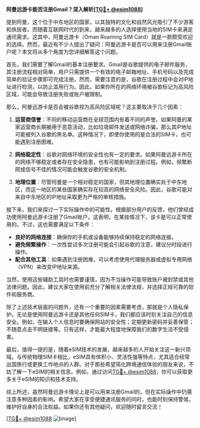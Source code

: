 **阿曼远游卡能否注册Gmail？深入解析[[TG💪+ @esim1088](https://t.me/s/esim1088)]**

提到阿曼，这个位于中东地区的国家，以其独特的文化和自然风光吸引了不少游客和旅居者。而随着互联网时代的到来，越来越多的人选择使用当地的SIM卡来满足通讯需求。这其中，阿曼远游卡（Oman Roaming SIM Card）就是一款颇受欢迎的选择。然而，最近有不少人提出了疑问：阿曼远游卡是否可以用来注册Gmail账户呢？本文将从多个角度为您详细解答这个问题。

首先，我们需要了解Gmail的基本注册要求。Gmail是谷歌提供的电子邮件服务，其注册流程相对简单，用户只需提供一个有效的电子邮箱地址、手机号码以及完成简单的验证步骤即可完成注册。然而，需要注意的是，谷歌在注册过程中会对IP地址进行检测，以防止滥用行为。因此，如果你所在的网络环境被谷歌标记为高风险区域，可能会导致注册失败或账户被限制。

那么，阿曼远游卡是否会被谷歌视为高风险区域呢？这主要取决于几个因素：

1. **运营商信誉**：不同的移动运营商在全球范围内有着不同的声誉。如果阿曼的某家运营商长期被用于恶意活动，比如垃圾邮件发送或网络诈骗，那么其IP地址可能被列入谷歌的黑名单。这种情况下，即使你使用的是合法的SIM卡，也可能遇到注册困难。

2. **网络稳定性**：谷歌对网络环境的安全性也有一定的要求。如果阿曼远游卡所在的网络不够稳定或者存在安全隐患，也有可能影响到注册过程。例如，频繁断网或信号不佳的情况可能会触发谷歌的安全机制。

3. **地理位置**：尽管阿曼是一个相对稳定的国家，但其地理位置确实处于中东地区，而这一地区的某些国家确实存在较高的网络安全风险。因此，谷歌可能对来自中东地区的IP地址采取更为严格的审核措施。

接下来，我们来探讨一下实际操作中的可能性。根据部分用户的反馈，他们曾经成功使用阿曼远游卡注册了Gmail账户。这表明，在某些情况下，该卡是可以正常使用的。不过，这也需要满足以下条件：

- **良好的网络连接**：确保你的手机或设备能够持续保持稳定的网络连接。
- **避免频繁操作**：一次性尝试多次注册可能会引起谷歌的注意，建议分时段进行操作。
- **配合其他工具**：如果遇到注册困难，可以考虑使用代理服务器或虚拟专用网络（VPN）来改变IP地址来源。

当然，使用这些辅助工具时也需要谨慎，因为不当操作可能导致账户被封禁或其他法律问题。因此，建议大家在使用前充分了解相关法律法规，并选择正规可靠的软件和服务商。

除了上述技术层面的问题外，还有一个重要的因素需要考虑，那就是个人隐私保护。无论是使用阿曼远游卡还是其他任何SIM卡，我们都应该时刻关注自己的信息安全。例如，在输入个人信息时要确保网站的安全性；定期更新密码并妥善保管；不随意点击不明链接等。只有这样，才能最大程度地保障我们的数字生活不受侵害。

最后，值得一提的是，随着eSIM技术的发展，越来越多的人开始关注这一新兴领域。与传统物理SIM卡相比，eSIM具有体积小、灵活性强等特点，尤其适合经常出国旅行或更换工作地点的人群。对于那些希望简化跨境通信体验的朋友来说，不妨了解一下eSIM的相关信息。例如，通过访问[TG💪+ @esim1088](https://t.me/s/esim1088)，你可以获取更多关于eSIM的知识和技术支持。

综上所述，虽然阿曼远游卡理论上是可以用来注册Gmail的，但在实际操作中仍需注意多种因素的影响。希望大家在享受便捷通讯服务的同时，也能时刻保持警惕，维护好自身的合法权益。如果你还有其他疑问，欢迎随时留言交流！

[[TG💪+ @esim1088](https://t.me/s/esim1088) ![Image](https://i.postimg.cc/4NQfJmqS/Snipaste-2025-05-13-00-14-12.png)]